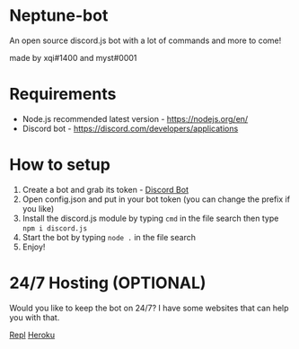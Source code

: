 # Neptune-bot
An open source discord.js bot with a lot of commands and more to come!

made by xqi#1400 and myst#0001

# Requirements 
* Node.js recommended latest version - https://nodejs.org/en/
* Discord bot - https://discord.com/developers/applications

# How to setup
1. Create a bot and grab its token - [Discord Bot](https://discord.com/developers/applications)
2. Open config.json and put in your bot token (you can change the prefix if you like)
3. Install the discord.js module by typing `cmd` in the file search then type `npm i discord.js` 
4. Start the bot by typing `node .` in the file search
5. Enjoy!

# 24/7 Hosting (OPTIONAL)
Would you like to keep the bot on 24/7? I have some websites that can help you with that.

[Repl](https://replit.com/~) [Heroku](https://www.heroku.com/)
